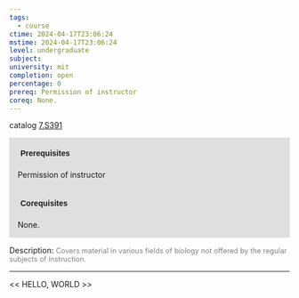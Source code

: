 ```yaml
---
tags:
  - course
ctime: 2024-04-17T23:06:24
mstime: 2024-04-17T23:06:24
level: undergraduate
subject: 
university: mit
completion: open
percentage: 0
prereq: Permission of instructor
coreq: None.
---
```


catalog [7.S391](http://student.mit.edu/catalog/m7a.html#7.S391)

<span style="display: block; padding: 15px; background-color: rgb(100, 100, 100, 0.2);"><font id="m_prereq3622_0" style="display: block; font-family: Arial, sans-serif; font-weight: bold; padding: 5px">Prerequisites</font><br><span id="prereq3622_0">Permission of instructor</span></span>
<span style="display: block; padding: 15px; background-color: rgb(100, 100, 100, 0.2);"><font id="m_coreq3622_0" style="display: block; font-family: Arial, sans-serif; font-weight: bold; padding: 5px">Corequisites</font><br><span id="coreq3622_0">None.</span></span>

<font style="">Description:</font>
<font style="color: grey; font-size: 0.8rem;">Covers material in various fields of biology not offered by the regular subjects of instruction.</font>



---

<< HELLO, WORLD >>
